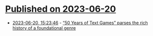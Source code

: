# [Published on 2023-06-20](index.md)

* [2023-06-20, 15:23:46](https://lobste.rs/s/0dk3nr/50_years_text_games_parses_rich_history) - [“50 Years of Text Games” parses the rich history of a foundational genre](https://arstechnica.com/?p=1948253)
